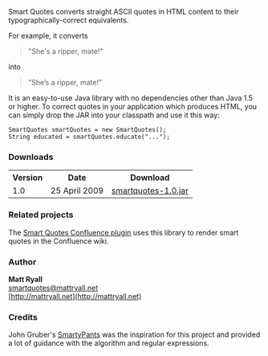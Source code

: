 Smart Quotes converts straight ASCII quotes in HTML content to their typographically-correct equivalents.

For example, it converts

> "She's a ripper, mate!"

into

> “She’s a ripper, mate!”

It is an easy-to-use Java library with no dependencies other than Java 1.5 or higher. To correct quotes in your application which produces HTML, you can simply drop the JAR into your classpath and use it this way:

    SmartQuotes smartQuotes = new SmartQuotes();
    String educated = smartQuotes.educate("...");

### Downloads ###

<table>
<tr><th>Version</th><th>Date</th><th>Download</th></tr>
<tr><td>1.0</td><td>25 April 2009</td><td><a href="https://github.com/downloads/mattryall/smartquotes/smartquotes-1.0.jar">smartquotes-1.0.jar</a></td></tr>
</table>

### Related projects ###

The [Smart Quotes Confluence plugin](http://labs.atlassian.com/wiki/display/QUOT/Confluence+Smart+Quotes+Plugin) uses this library to render smart quotes in the Confluence wiki.

### Author ###

**Matt Ryall**  
[smartquotes@mattryall.net](mailto:smartquotes@mattryall.net)  
[http://mattryall.net](http://mattryall.net)

### Credits ###

John Gruber's [SmartyPants](http://daringfireball.net/projects/smartypants/) was the inspiration for this project and provided a lot of guidance with the algorithm and regular expressions.


